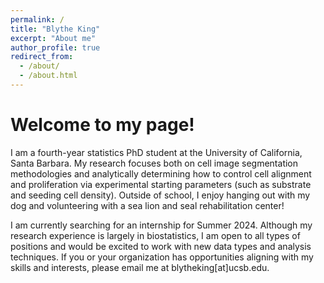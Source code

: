 ```yaml
---
permalink: /
title: "Blythe King"
excerpt: "About me"
author_profile: true
redirect_from: 
  - /about/
  - /about.html
---
```


Welcome to my page!
======
I am a fourth-year statistics PhD student at the University of California, Santa Barbara. My research focuses both on cell image segmentation methodologies and analytically determining how to control cell alignment and proliferation via experimental starting parameters (such as substrate and seeding cell density). Outside of school, I enjoy hanging out with my dog and volunteering with a sea lion and seal rehabilitation center!

I am currently searching for an internship for Summer 2024. Although my research experience is largely in biostatistics, I am open to all types of positions and would be excited to work with new data types and analysis techniques. If you or your organization has opportunities aligning with my skills and interests, please email me at blytheking[at]ucsb.edu.
